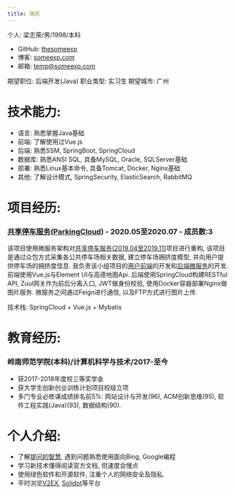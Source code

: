 ```yaml
---
title: 简历
---
```


个人: 梁志荣/男/1998/本科
- GitHub: [thesomeexp](https://github.com/thesomeexp) 
- 博客: [someexp.com](https://someexp.com/) 
- 邮箱: [temp@someexp.com](mailto:temp@someexp.com)

期望职位: 后端开发(Java)
职业类型: 实习生
期望城市: 广州

# 技术能力: 
- 语言: 熟悉掌握Java基础
- 前端: 了解使用过Vue.js
- 后端: 熟悉SSM, SpringBoot, SpringCloud
- 数据库: 熟悉ANSI SQL, 具备MySQL, Oracle, SQLServer基础
- 部署: 熟悉Linux基本命令, 具备Tomcat, Docker, Nginx基础
- 其他: 了解设计模式, SpringSecurity, ElasticSearch, RabbitMQ

# 项目经历: 

### [共享停车服务(ParkingCloud)](https://github.com/thesomeexp/ParkingCloud) - 2020.05至2020.07 - 成员数:3
该项目使用微服务架构对[共享停车服务(2019.04至2019.11)](https://github.com/thesomeexp/parking_info)项目进行重构, 该项目是通过众包方式采集各公共停车场相关数据, 建立停车场拥挤度模型, 并向用户提供停车场的拥挤度信息. 我负责该小组项目的[用户前端](https://github.com/thesomeexp/ParkingVue-Front)的开发和[后端微服务](https://github.com/thesomeexp/ParkingCloud)的开发. 前端使用Vue.js与Element UI与高德地图Api. 后端使用SpringCloud构建RESTful API, Zuul网关作为前后分离入口, JWT做身份校验, 使用Docker容器部署Nginx做图片服务. 微服务之间通过Feign进行通信, 以及FTP方式进行图片上传. 

技术栈: SpringCloud + Vue.js + Mybatis

# 教育经历: 

### 岭南师范学院(本科)/计算机科学与技术/2017-至今

- 获2017-2018年度校三等奖学金
- 获大学生创新创业训练计划项目校级立项
- 多门专业必修课成绩排名前5%: 网站设计与开发(96), ACM创新思维(95), 软件工程实践(Java)(93), 数据结构(90). 

# 个人介绍: 
- 了解[提问的智慧](https://github.com/ryanhanwu/How-To-Ask-Questions-The-Smart-Way/blob/master/README-zh_CN.md), 遇到问题熟悉使用面向Bing, Google编程
- 学习新技术懂得阅读官方文档, 但速度会慢点
- 使用绿色软件和开源软件, 注重个人的网络安全及隐私. 
- 平时浏览[V2EX](https://www.v2ex.com/), [Solidot](https://www.solidot.org/)等平台
